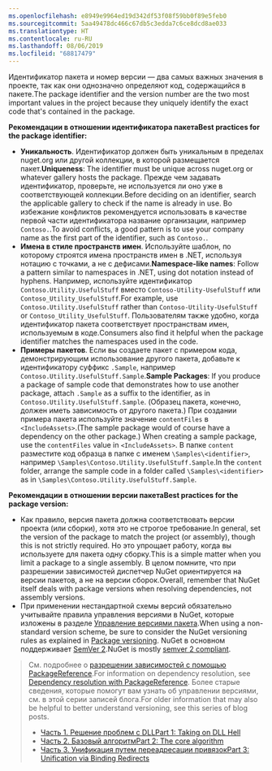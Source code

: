 ```yaml
---
ms.openlocfilehash: e8949e9964ed19d342df53f08f59bb0f89e5feb0
ms.sourcegitcommit: 5aa49478dc466c67db5c3edda7c6ce8dcd8ae033
ms.translationtype: HT
ms.contentlocale: ru-RU
ms.lasthandoff: 08/06/2019
ms.locfileid: "68817479"
---
```

<span data-ttu-id="28f84-101">Идентификатор пакета и номер версии — два самых важных значения в проекте, так как они однозначно определяют код, содержащийся в пакете.</span><span class="sxs-lookup"><span data-stu-id="28f84-101">The package identifier and the version number are the two most important values in the project because they uniquely identify the exact code that's contained in the package.</span></span>

<span data-ttu-id="28f84-102">**Рекомендации в отношении идентификатора пакета**</span><span class="sxs-lookup"><span data-stu-id="28f84-102">**Best practices for the package identifier:**</span></span>

- <span data-ttu-id="28f84-103">**Уникальность**. Идентификатор должен быть уникальным в пределах nuget.org или другой коллекции, в которой размещается пакет.</span><span class="sxs-lookup"><span data-stu-id="28f84-103">**Uniqueness**: The identifier must be unique across nuget.org or whatever gallery hosts the package.</span></span> <span data-ttu-id="28f84-104">Прежде чем задавать идентификатор, проверьте, не используется ли оно уже в соответствующей коллекции.</span><span class="sxs-lookup"><span data-stu-id="28f84-104">Before deciding on an identifier, search the applicable gallery to check if the name is already in use.</span></span> <span data-ttu-id="28f84-105">Во избежание конфликтов рекомендуется использовать в качестве первой части идентификатора название организации, например `Contoso.`.</span><span class="sxs-lookup"><span data-stu-id="28f84-105">To avoid conflicts, a good pattern is to use your company name as the first part of the identifier, such as `Contoso.`.</span></span>
- <span data-ttu-id="28f84-106">**Имена в стиле пространств имен**. Используйте шаблон, по которому строятся имена пространств имен в .NET, используя нотацию с точками, а не с дефисами.</span><span class="sxs-lookup"><span data-stu-id="28f84-106">**Namespace-like names**: Follow a pattern similar to namespaces in .NET, using dot notation instead of hyphens.</span></span> <span data-ttu-id="28f84-107">Например, используйте идентификатор `Contoso.Utility.UsefulStuff` вместо `Contoso-Utility-UsefulStuff` или `Contoso_Utility_UsefulStuff`.</span><span class="sxs-lookup"><span data-stu-id="28f84-107">For example, use `Contoso.Utility.UsefulStuff` rather than `Contoso-Utility-UsefulStuff` or `Contoso_Utility_UsefulStuff`.</span></span> <span data-ttu-id="28f84-108">Пользователям также удобно, когда идентификатор пакета соответствует пространствам имен, используемым в коде.</span><span class="sxs-lookup"><span data-stu-id="28f84-108">Consumers also find it helpful when the package identifier matches the namespaces used in the code.</span></span>
- <span data-ttu-id="28f84-109">**Примеры пакетов**. Если вы создаете пакет с примером кода, демонстрирующим использование другого пакета, добавьте к идентификатору суффикс `.Sample`, например `Contoso.Utility.UsefulStuff.Sample`.</span><span class="sxs-lookup"><span data-stu-id="28f84-109">**Sample Packages**: If you produce a package of sample code that demonstrates how to use another package, attach `.Sample` as a suffix to the identifier, as in `Contoso.Utility.UsefulStuff.Sample`.</span></span> <span data-ttu-id="28f84-110">(Образец пакета, конечно, должен иметь зависимость от другого пакета.) При создании примера пакета используйте значение `contentFiles` в `<IncludeAssets>`.</span><span class="sxs-lookup"><span data-stu-id="28f84-110">(The sample package would of course have a dependency on the other package.) When creating a sample package, use the `contentFiles` value in `<IncludeAssets>`.</span></span> <span data-ttu-id="28f84-111">В папке `content` разместите код образца в папке с именем `\Samples\<identifier>`, например `\Samples\Contoso.Utility.UsefulStuff.Sample`.</span><span class="sxs-lookup"><span data-stu-id="28f84-111">In the `content` folder, arrange the sample code in a folder called `\Samples\<identifier>` as in `\Samples\Contoso.Utility.UsefulStuff.Sample`.</span></span>

<span data-ttu-id="28f84-112">**Рекомендации в отношении версии пакета**</span><span class="sxs-lookup"><span data-stu-id="28f84-112">**Best practices for the package version:**</span></span>

- <span data-ttu-id="28f84-113">Как правило, версия пакета должна соответствовать версии проекта (или сборки), хотя это не строгое требование.</span><span class="sxs-lookup"><span data-stu-id="28f84-113">In general, set the version of the package to match the project (or assembly), though this is not strictly required.</span></span> <span data-ttu-id="28f84-114">Но это упрощает работу, когда вы используете для пакета одну сборку.</span><span class="sxs-lookup"><span data-stu-id="28f84-114">This is a simple matter when you limit a package to a single assembly.</span></span> <span data-ttu-id="28f84-115">В целом помните, что при разрешении зависимостей диспетчер NuGet ориентируется на версии пакетов, а не на версии сборок.</span><span class="sxs-lookup"><span data-stu-id="28f84-115">Overall, remember that NuGet itself deals with package versions when resolving dependencies, not assembly versions.</span></span>
- <span data-ttu-id="28f84-116">При применении нестандартной схемы версий обязательно учитывайте правила управления версиями в NuGet, которые изложены в разделе [Управление версиями пакета](../../reference/package-versioning.md).</span><span class="sxs-lookup"><span data-stu-id="28f84-116">When using a non-standard version scheme, be sure to consider the NuGet versioning rules as explained in [Package versioning](../../reference/package-versioning.md).</span></span> <span data-ttu-id="28f84-117">NuGet в основном поддерживает [SemVer 2](../../reference/package-versioning.md#semantic-versioning-200).</span><span class="sxs-lookup"><span data-stu-id="28f84-117">NuGet is mostly [semver 2 compliant](../../reference/package-versioning.md#semantic-versioning-200).</span></span>

> <span data-ttu-id="28f84-118">См. подробнее о [разрешении зависимостей с помощью PackageReference](../../consume-packages/dependency-resolution.md#dependency-resolution-with-packagereference).</span><span class="sxs-lookup"><span data-stu-id="28f84-118">For information on dependency resolution, see [Dependency resolution with PackageReference](../../consume-packages/dependency-resolution.md#dependency-resolution-with-packagereference).</span></span> <span data-ttu-id="28f84-119">Более старые сведения, которые помогут вам узнать об управлении версиями, см. в этой серии записей блога.</span><span class="sxs-lookup"><span data-stu-id="28f84-119">For older information that may also be helpful to better understand versioning, see this series of blog posts.</span></span>
>
> - [<span data-ttu-id="28f84-120">Часть 1. Решение проблем с DLL</span><span class="sxs-lookup"><span data-stu-id="28f84-120">Part 1: Taking on DLL Hell</span></span>](http://blog.davidebbo.com/2011/01/nuget-versioning-part-1-taking-on-dll.html)
> - [<span data-ttu-id="28f84-121">Часть 2. Базовый алгоритм</span><span class="sxs-lookup"><span data-stu-id="28f84-121">Part 2: The core algorithm</span></span>](http://blog.davidebbo.com/2011/01/nuget-versioning-part-2-core-algorithm.html)
> - [<span data-ttu-id="28f84-122">Часть 3. Унификация путем переадресации привязок</span><span class="sxs-lookup"><span data-stu-id="28f84-122">Part 3: Unification via Binding Redirects</span></span>](http://blog.davidebbo.com/2011/01/nuget-versioning-part-3-unification-via.html)